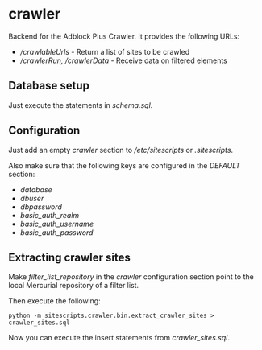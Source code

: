 crawler
=======

Backend for the Adblock Plus Crawler. It provides the following URLs:

* */crawlableUrls* - Return a list of sites to be crawled
* */crawlerRun, /crawlerData* - Receive data on filtered elements

Database setup
--------------

Just execute the statements in _schema.sql_.

Configuration
-------------

Just add an empty _crawler_ section to _/etc/sitescripts_ or _.sitescripts_.

Also make sure that the following keys are configured in the _DEFAULT_
section:

* _database_
* _dbuser_
* _dbpassword_
* _basic\_auth\_realm_
* _basic\_auth\_username_
* _basic\_auth\_password_

Extracting crawler sites
------------------------

Make _filter\_list\_repository_ in the _crawler_ configuration section
point to the local Mercurial repository of a filter list.

Then execute the following:

    python -m sitescripts.crawler.bin.extract_crawler_sites > crawler_sites.sql

Now you can execute the insert statements from _crawler\_sites.sql_.
